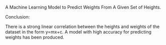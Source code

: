 A Machine Learning Model to Predict Weights From A Given Set of Heights.

Conclusion:

There is a strong linear correlation between the heights and weights of the dataset in the form y=mx+c.
A model with high accuracy for predicting weights has been produced. 
